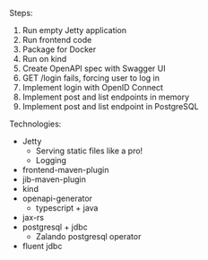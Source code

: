 Steps:

1. Run empty Jetty application
2. Run frontend code
3. Package for Docker
4. Run on kind
5. Create OpenAPI spec with Swagger UI
6. GET /login fails, forcing user to log in
7. Implement login with OpenID Connect
8. Implement post and list endpoints in memory
9. Implement post and list endpoint in PostgreSQL

Technologies:

* Jetty
    * Serving static files like a pro!
    * Logging
* frontend-maven-plugin
* jib-maven-plugin
* kind
* openapi-generator
    * typescript + java
* jax-rs
* postgresql + jdbc
    * Zalando postgresql operator
* fluent jdbc
